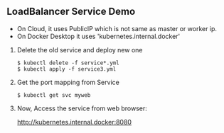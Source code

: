 ## LoadBalancer Service Demo

- On Cloud, it uses PublicIP which is not same as master or worker ip.
- On Docker Desktop it uses 'kubernetes.internal.docker'


1.  Delete the old service and deploy new one

    ```
    $ kubectl delete -f service*.yml
    $ kubectl apply -f service3.yml
    ```

2.  Get the port mapping from Service

    ```
    $ kubectl get svc myweb
    ```

3.  Now, Access the service from web browser:

    http://kubernetes.internal.docker:8080